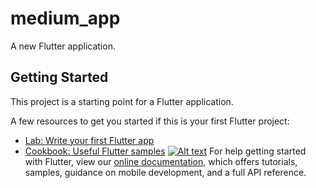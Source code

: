 # medium_app

A new Flutter application.

## Getting Started

This project is a starting point for a Flutter application.

A few resources to get you started if this is your first Flutter project:

- [Lab: Write your first Flutter app](https://flutter.dev/docs/get-started/codelab)
- [Cookbook: Useful Flutter samples](https://flutter.dev/docs/cookbook)
[![Alt text](https://techcrunch.com/wp-content/uploads/2015/02/medium-logo.jpg)](https://www.youtube.com/watch?v=-VsD-4TJi-A)
For help getting started with Flutter, view our
[online documentation](https://flutter.dev/docs), which offers tutorials,
samples, guidance on mobile development, and a full API reference.
